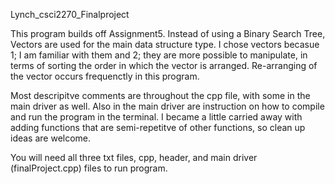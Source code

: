 Lynch_csci2270_Finalproject

This program builds off Assignment5. Instead of using a Binary Search Tree, Vectors are used for the main data structure type. I chose vectors becasue 1; I am familiar with them and 2; they are more possible to manipulate, in terms of sorting the order in which the vector is arranged. Re-arranging of the vector occurs frequenctly in this program.

Most descripitve comments are throughout the cpp file, with some in the main driver as well. Also in the main driver are instruction on how to compile and run the program in the terminal. I became a little carried away with adding functions that are semi-repetitve of other functions, so clean up ideas are welcome.

You will need all three txt files, cpp, header, and main driver (finalProject.cpp) files to run program.




